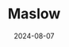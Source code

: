 ---
title: Maslow
address: 14 quai de la Mégisserie, 75001 Paris
date: 2024-08-07
ratings:
- 4
foodtags:
- français
- tapas
countrycodes:
- FRA
cover: P1005610
---
